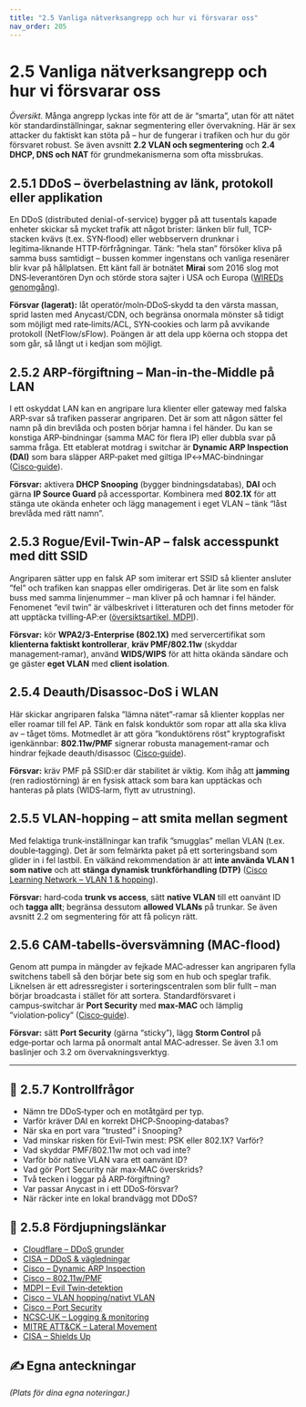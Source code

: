 ```yaml
---
title: "2.5 Vanliga nätverksangrepp och hur vi försvarar oss"
nav_order: 205
---
```


# 2.5 Vanliga nätverksangrepp och hur vi försvarar oss

_Översikt._ Många angrepp lyckas inte för att de är “smarta”, utan för att nätet kör standardinställningar, saknar segmentering eller övervakning. Här är sex attacker du faktiskt kan stöta på – hur de fungerar i trafiken och hur du gör försvaret robust. Se även avsnitt **2.2 VLAN och segmentering** och **2.4 DHCP, DNS och NAT** för grundmekanismerna som ofta missbrukas.

## 2.5.1 DDoS – överbelastning av länk, protokoll eller applikation
En DDoS (distributed denial-of-service) bygger på att tusentals kapade enheter skickar så mycket trafik att något brister: länken blir full, TCP-stacken kvävs (t.ex. SYN‑flood) eller webbservern drunknar i legitima‑liknande HTTP‑förfrågningar. Tänk: ”hela stan” försöker kliva på samma buss samtidigt – bussen kommer ingenstans och vanliga resenärer blir kvar på hållplatsen. Ett känt fall är botnätet **Mirai** som 2016 slog mot DNS‑leverantören Dyn och störde stora sajter i USA och Europa ([WIREDs genomgång](https://www.wired.com/story/mirai-untold-story-three-young-hackers-web-killing-monster/)).

**Försvar (lagerat):** låt operatör/moln‑DDoS‑skydd ta den värsta massan, sprid lasten med Anycast/CDN, och begränsa onormala mönster så tidigt som möjligt med rate‑limits/ACL, SYN‑cookies och larm på avvikande protokoll (NetFlow/sFlow). Poängen är att dela upp köerna och stoppa det som går, så långt ut i kedjan som möjligt.

## 2.5.2 ARP‑förgiftning – Man‑in‑the‑Middle på LAN
I ett oskyddat LAN kan en angripare lura klienter eller gateway med falska ARP‑svar så trafiken passerar angriparen. Det är som att någon sätter fel namn på din brevlåda och posten börjar hamna i fel händer. Du kan se konstiga ARP‑bindningar (samma MAC för flera IP) eller dubbla svar på samma fråga. Ett etablerat motdrag i switchar är **Dynamic ARP Inspection (DAI)** som bara släpper ARP‑paket med giltiga IP↔MAC‑bindningar ([Cisco‑guide](https://www.cisco.com/c/en/us/td/docs/switches/lan/catalyst9200/software/release/17-4/configuration_guide/sec/b_174_sec_9200_cg/configuring_dynamic_arp_inspection.pdf)).

**Försvar:** aktivera **DHCP Snooping** (bygger bindningsdatabas), **DAI** och gärna **IP Source Guard** på accessportar. Kombinera med **802.1X** för att stänga ute okända enheter och lägg management i eget VLAN – tänk “låst brevlåda med rätt namn”.

## 2.5.3 Rogue/Evil‑Twin‑AP – falsk accesspunkt med ditt SSID
Angriparen sätter upp en falsk AP som imiterar ert SSID så klienter ansluter ”fel” och trafiken kan snappas eller omdirigeras. Det är lite som en falsk buss med samma linjenummer – man kliver på och hamnar i fel händer. Fenomenet “evil twin” är välbeskrivet i litteraturen och det finns metoder för att upptäcka tvilling‑AP:er ([översiktsartikel, MDPI](https://www.mdpi.com/2076-3417/12/16/8088)).

**Försvar:** kör **WPA2/3‑Enterprise (802.1X)** med servercertifikat som **klienterna faktiskt kontrollerar**, **kräv PMF/802.11w** (skyddar management‑ramar), använd **WIDS/WIPS** för att hitta okända sändare och ge gäster **eget VLAN** med **client isolation**.

## 2.5.4 Deauth/Disassoc‑DoS i WLAN
Här skickar angriparen falska ”lämna nätet”‑ramar så klienter kopplas ner eller roamar till fel AP. Tänk en falsk konduktör som ropar att alla ska kliva av – tåget töms. Motmedlet är att göra ”konduktörens röst” kryptografiskt igenkännbar: **802.11w/PMF** signerar robusta management‑ramar och hindrar fejkade deauth/disassoc ([Cisco‑guide](https://www.cisco.com/c/en/us/support/docs/wireless-mobility/wireless-lan-wlan/212576-configure-802-11w-management-frame-prote.html)).

**Försvar:** kräv PMF på SSID:er där stabilitet är viktig. Kom ihåg att **jamming** (ren radiostörning) är en fysisk attack som bara kan upptäckas och hanteras på plats (WIDS‑larm, flytt av utrustning).

## 2.5.5 VLAN‑hopping – att smita mellan segment
Med felaktiga trunk‑inställningar kan trafik ”smugglas” mellan VLAN (t.ex. double‑tagging). Det är som felmärkta paket på ett sorteringsband som glider in i fel lastbil. En välkänd rekommendation är att **inte använda VLAN 1 som native** och att **stänga dynamisk trunkförhandling (DTP)** ([Cisco Learning Network – VLAN 1 & hopping](https://learningnetwork.cisco.com/s/blogs/a0D3i000002SKPREA4/vlan1-and-vlan-hopping-attack)).

**Försvar:** hard‑coda **trunk vs access**, sätt **native VLAN** till ett oanvänt ID och **tagga allt**; begränsa dessutom **allowed VLANs** på trunkar. Se även avsnitt 2.2 om segmentering för att få policyn rätt.

## 2.5.6 CAM‑tabells‑översvämning (MAC‑flood)
Genom att pumpa in mängder av fejkade MAC‑adresser kan angriparen fylla switchens tabell så den börjar bete sig som en hub och speglar trafik. Liknelsen är ett adressregister i sorteringscentralen som blir fullt – man börjar broadcasta i stället för att sortera. Standardförsvaret i campus‑switchar är **Port Security** med **max‑MAC** och lämplig ”violation‑policy” ([Cisco‑guide](https://www.cisco.com/c/en/us/td/docs/switches/lan/catalyst9300/software/release/17-9/configuration_guide/sec/b_179_sec_9300_cg/port_security.html)).

**Försvar:** sätt **Port Security** (gärna “sticky”), lägg **Storm Control** på edge‑portar och larma på onormalt antal MAC‑adresser. Se även 3.1 om baslinjer och 3.2 om övervakningsverktyg.

---

## 📌 2.5.7 Kontrollfrågor
- Nämn tre DDoS‑typer och en motåtgärd per typ.  
- Varför kräver DAI en korrekt DHCP‑Snooping‑databas?  
- När ska en port vara ”trusted” i Snooping?  
- Vad minskar risken för Evil‑Twin mest: PSK eller 802.1X? Varför?  
- Vad skyddar PMF/802.11w mot och vad inte?  
- Varför bör native VLAN vara ett oanvänt ID?  
- Vad gör Port Security när max‑MAC överskrids?  
- Två tecken i loggar på ARP‑förgiftning?  
- Var passar Anycast in i ett DDoS‑försvar?  
- När räcker inte en lokal brandvägg mot DDoS?  

## 🔗 2.5.8 Fördjupningslänkar
- [Cloudflare – DDoS grunder](https://www.cloudflare.com/learning/ddos/)
- [CISA – DDoS & vägledningar](https://www.cisa.gov/)
- [Cisco – Dynamic ARP Inspection](https://www.cisco.com/)
- [Cisco – 802.11w/PMF](https://www.cisco.com/)
- [MDPI – Evil Twin‑detektion](https://www.mdpi.com/2076-3417/12/16/8088)
- [Cisco – VLAN hopping/nativt VLAN](https://learningnetwork.cisco.com/)
- [Cisco – Port Security](https://www.cisco.com/)
- [NCSC‑UK – Logging & monitoring](https://www.ncsc.gov.uk/)
- [MITRE ATT&CK – Lateral Movement](https://attack.mitre.org/)
- [CISA – Shields Up](https://www.cisa.gov/shields-up)

## ✍️ Egna anteckningar
*(Plats för dina egna noteringar.)*
